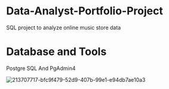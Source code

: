 # Data-Analyst-Portfolio-Project
SQL project to analyze online music store data
# Database and Tools
Postgre SQL And
PgAdmin4

![213707717-bfc9f479-52d9-407b-99e1-e94db7ae10a3](https://github.com/shobhit120801/Data-Analyst-Portfolio-Project/assets/162489029/f7ab701f-35dd-4e03-84fe-9efa8b42b992)
